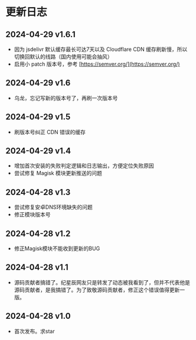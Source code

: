 # 更新日志

## 2024-04-29 v1.6.1

- 因为 jsdelivr 默认缓存最长可达7天以及 Cloudflare CDN 缓存刷新慢，所以切换回默认的线路（国内使用可能会抽风）
- 启用小 patch 版本号，参考 [https://semver.org/](https://semver.org/)

## 2024-04-29 v1.6

- 乌龙，忘记写新的版本号了，再刷一次版本号

## 2024-04-29 v1.5

- 刷版本号纠正 CDN 错误的缓存

## 2024-04-29 v1.4

- 增加首次安装的失败判定逻辑和日志输出，方便定位失败原因
- 尝试修复 Magisk 模块更新推送的问题

## 2024-04-28 v1.3

- 尝试修复安卓DNS环境缺失的问题
- 修正模块版本号

## 2024-04-28 v1.2

- 修正Magisk模块不能收到更新的BUG

## 2024-04-28 v1.1

- 源码贡献者搞错了。纪星辰网友只是转发了动态被我看到了，但并不代表他是源码贡献者，是我搞错了。为了致敬源码贡献者，修正这个错误值得更新一版。  

## 2024-04-28 v1.0

- 首次发布。求star  

